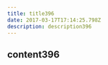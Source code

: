 ```yaml
---
title: title396
date: 2017-03-17T17:14:25.798Z
description: description396
---
```


## content396
  
